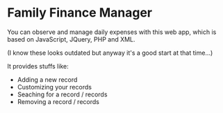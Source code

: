 # Family Finance Manager

You can observe and manage daily expenses with this web app, which is based on JavaScript, JQuery, PHP and XML.

(I know these looks outdated but anyway it's a good start at that time...)

It provides stuffs like:

* Adding a new record
* Customizing your records
* Seaching for a record / records
* Removing a record / records

